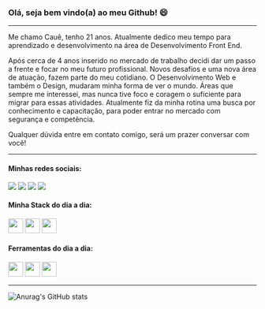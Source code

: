 ### Olá, seja bem vindo(a) ao meu Github! 😄

----

Me chamo Cauê, tenho 21 anos. Atualmente dedico meu tempo para aprendizado e desenvolvimento na área de Desenvolvimento Front End.

Após cerca de 4 anos inserido no mercado de trabalho decidi dar um passo a frente e focar no meu futuro profissional. Novos desafios e uma nova área de atuação, fazem parte do meu cotidiano. O Desenvolvimento Web e também o Design, mudaram minha forma de ver o mundo. Áreas que sempre me interessei, mas nunca tive foco e coragem o suficiente para migrar para essas atividades. Atualmente fiz da minha rotina uma busca por conhecimento e capacitação, para poder entrar no mercado com segurança e competência.

Qualquer dúvida entre em contato comigo, será um prazer conversar com você!

----

#### Minhas redes sociais:
<div> 
  <a href="https://www.linkedin.com/in/cauê-netto-a40590265/" target="_blank"><img src="https://img.shields.io/badge/-LinkedIn-%230077B5?style=for-the-badge&logo=linkedin&logoColor=white" target="_blank"></a> 
   <a href = "mailto:caue.netto123@gmail.com"><img src="https://img.shields.io/badge/-Gmail-%23333?style=for-the-badge&logo=gmail&logoColor=white" target="_blank"></a>
  <a href="https://instagram.com/caue_netto/" target="_blank"><img src="https://img.shields.io/badge/-Instagram-%23E4405F?style=for-the-badge&logo=instagram&logoColor=white" target="_blank"></a>
 	<a href="https://www.twitch.tv/anzolzada" target="_blank"><img src="https://img.shields.io/badge/Twitch-9146FF?style=for-the-badge&logo=twitch&logoColor=white" target="_blank"></a>
</div>


#### Minha Stack do dia a dia:
<div>
    <img height="30em" src="https://img.shields.io/badge/HTML5-E34F26?style=for-the-badge&logo=html5&logoColor=white">
    <img height="30em" src="https://img.shields.io/badge/CSS3-1572B6?style=for-the-badge&logo=css3&logoColor=white">
    <img height="30em" src="https://img.shields.io/badge/JavaScript-F7DF1E?style=for-the-badge&logo=javascript&logoColor=white">
</div>


#### Ferramentas do dia a dia:
<div>
  <img height="30em" src="https://img.shields.io/badge/notion-20232A?style=for-the-badge&logo=notion&logoColor=white">
  <img height="30em" src="https://img.shields.io/badge/Visual_Studio_Code-0078D4?style=for-the-badge&logo=visual%20studio%20code&logoColor=white">
  <img height="30em" src="https://img.shields.io/badge/Figma-F24E1E?style=for-the-badge&logo=figma&logoColor=white"
</div>

----

![Anurag's GitHub stats](https://github-readme-stats.vercel.app/api?username=nettocaue&show_icons=true&theme=radical)
